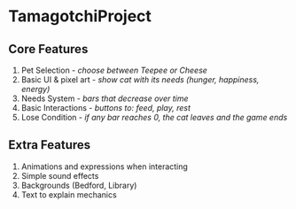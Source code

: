 # TamagotchiProject

## Core Features

1. Pet Selection - *choose between Teepee or Cheese*
2. Basic UI & pixel art - *show cat with its needs (hunger, happiness, energy)*
3. Needs System - *bars that decrease over time*
4. Basic Interactions - *buttons to: feed, play, rest*
5. Lose Condition - *if any bar reaches 0, the cat leaves and the game ends*

## Extra Features

1. Animations and expressions when interacting
2. Simple sound effects
3. Backgrounds (Bedford, Library)
4. Text to explain mechanics
